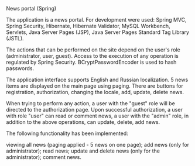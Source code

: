 News portal (Spring)

The application is a news portal. For development were used: Spring MVC, Spring Security, Hibernate, Hibernate Validator, MySQL Workbench, Servlets, Java Server Pages (JSP), Java Server Pages Standard Tag Library (JSTL).

The actions that can be performed on the site depend on the user's role (administrator, user, guest). Access to the execution of any operation is regulated by Spring Security. BCryptPasswordEncoder is used to hash passwords.

The application interface supports English and Russian localization. 5 news items are displayed on the main page using paging. There are buttons for registration, authorization, changing the locale, add, update, delete news.

When trying to perform any action, a user with the "guest" role will be directed to the authorization page. Upon successful authorization, a user with role "user" can read or comment news, a user with the "admin" role, in addition to the above operations, can update, delete, add news.

The following functionality has been implemented:

viewing all news (paging applied - 5 news on one page);
add news (only for administrator);
read news;
update and delete news (only for the administrator);
comment news.
